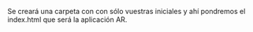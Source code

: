 Se creará una carpeta con con sólo vuestras iniciales y ahí pondremos el index.html que será la aplicación AR.